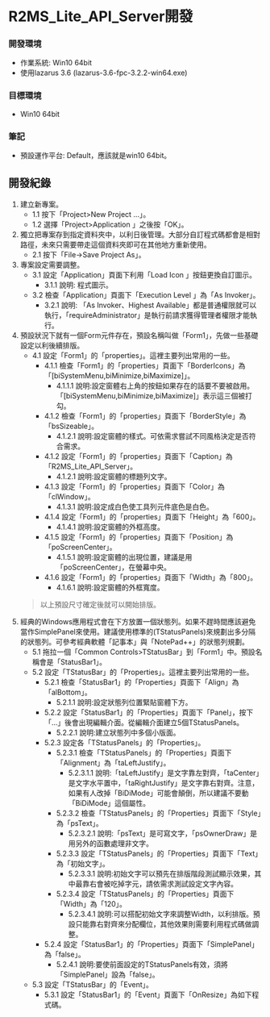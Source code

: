 # R2MS_Lite_API_Server開發

### 開發環境
+ 作業系統: Win10 64bit
+ 使用lazarus 3.6 (lazarus-3.6-fpc-3.2.2-win64.exe)

### 目標環境
+ Win10 64bit

### 筆記
+ 預設運作平台: Default，應該就是win10 64bit。

## 開發紀錄
1. 建立新專案。  
    + 1.1 按下「Project>New Project ...」。  
    + 1.2 選擇「Project>Application 」之後按「OK」。  
2. 獨立把專案存到指定資料夾中，以利日後管理。大部分自訂程式碼都會是相對路徑，未來只需要帶走這個資料夾即可在其他地方重新使用。  
    + 2.1 按下「File->Save Project As」。  
3. 專案設定需要調整。  
    + 3.1 設定「Application」頁面下利用「Load Icon 」按鈕更換自訂圖示。  
      + 3.1.1 說明: 程式圖示。  
    + 3.2 檢查「Application」頁面下「Execution Level 」為「As Invoker」。  
      + 3.2.1 說明: 「As Invoker、Highest Available」都是普通權限就可以執行，「requireAdministrator」是執行前請求獲得管理者權限才能執行。  
4. 預設狀況下就有一個Form元件存在，預設名稱叫做「Form1」，先做一些基礎設定以利後續排版。  
    + 4.1 設定「Form1」的「properties」。這裡主要列出常用的一些。  
      + 4.1.1 檢查「Form1」的「properties」頁面下「BorderIcons」為「[biSystemMenu,biMinimize,biMaximize]」。  
        + 4.1.1.1 說明:設定窗體右上角的按鈕如果存在的話要不要被啟用。「[biSystemMenu,biMinimize,biMaximize]」表示這三個被打勾。  
      + 4.1.2 檢查「Form1」的「properties」頁面下「BorderStyle」為「bsSizeable」。  
        + 4.1.2.1 說明:設定窗體的樣式。可依需求嘗試不同風格決定是否符合需求。  
      + 4.1.2 設定「Form1」的「properties」頁面下「Caption」為「R2MS_Lite_API_Server」。  
        + 4.1.2.1 說明:設定窗體的標題列文字。  
      + 4.1.3 設定「Form1」的「properties」頁面下「Color」為「clWindow」。  
        + 4.1.3.1 說明:設定成白色使工具列元件底色是白色。  
      + 4.1.4 設定「Form1」的「properties」頁面下「Height」為「600」。  
        + 4.1.4.1 說明:設定窗體的外框高度。  
      + 4.1.5 設定「Form1」的「properties」頁面下「Position」為「poScreenCenter」。  
        + 4.1.5.1 說明:設定窗體的出現位置，建議是用「poScreenCenter」，在螢幕中央。  
      + 4.1.6 設定「Form1」的「properties」頁面下「Width」為「800」。  
        + 4.1.6.1 說明:設定窗體的外框寬度。  
    > 以上預設尺寸確定後就可以開始排版。  
5. 經典的Windows應用程式會在下方放置一個狀態列。如果不趕時間應該避免當作SimplePanel來使用。建議使用標準的(TStatusPanels)來規劃出多分隔的狀態列。可參考經典軟體「記事本」與「NotePad++」的狀態列規劃。  
    + 5.1 拖拉一個「Common Controls>TStatusBar」到「Form1」中。預設名稱會是「StatusBar1」。  
    + 5.2 設定「TStatusBar」的「Properties」。這裡主要列出常用的一些。  
      + 5.2.1 檢查「StatusBar1」的「Properties」頁面下「Align」為「alBottom」。  
        + 5.2.1.1 說明:設定狀態列位置緊貼窗體下方。  
      + 5.2.2 設定「StatusBar1」的「Properties」頁面下「Panel」，按下「...」後會出現編輯介面。從編輯介面建立5個TStatusPanels。  
        + 5.2.2.1 說明:建立狀態列中多個小版面。  
      + 5.2.3 設定各「TStatusPanels」的「Properties」。  
        + 5.2.3.1 檢查「TStatusPanels」的「Properties」頁面下「Alignment」為「taLeftJustify」。  
          + 5.2.3.1.1 說明:「taLeftJustify」是文字靠左對齊，「taCenter」是文字水平置中，「taRightJustify」是文字靠右對齊。注意，如果有人改掉「BiDiMode」可能會顛倒，所以建議不要動「BiDiMode」這個屬性。  
        + 5.2.3.2 檢查「TStatusPanels」的「Properties」頁面下「Style」為「psText」。  
          + 5.2.3.2.1 說明:「psText」是可寫文字，「psOwnerDraw」是用另外的函數處理非文字。  
        + 5.2.3.3 設定「TStatusPanels」的「Properties」頁面下「Text」為「初始文字」。  
          + 5.2.3.3.1 說明:初始文字可以預先在排版階段測試顯示效果，其中最靠右會被吃掉字元，請依需求測試設定文字內容。  
        + 5.2.3.4 設定「TStatusPanels」的「Properties」頁面下「Width」為「120」。  
          + 5.2.3.4.1 說明:可以搭配初始文字來調整Width，以利排版。預設只能靠右對齊來分配欄位，其他效果則需要利用程式碼做調整。  
      + 5.2.4 設定「StatusBar1」的「Properties」頁面下「SimplePanel」為「false」。  
        + 5.2.4.1 說明:要使前面設定的TStatusPanels有效，須將「SimplePanel」設為「false」。  
    + 5.3 設定「TStatusBar」的「Event」。  
      + 5.3.1 設定「StatusBar1」的「Event」頁面下「OnResize」為如下程式碼。  

